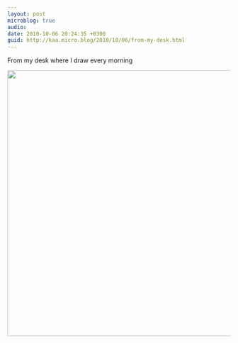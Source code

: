 ```yaml
---
layout: post
microblog: true
audio: 
date: 2010-10-06 20:24:35 +0300
guid: http://kaa.micro.blog/2010/10/06/from-my-desk.html
---
```

From my desk where I draw every morning

<img src="http://www.kaa.bz/uploads/2018/e0b4c2100a.jpg" width="600" height="600" />
